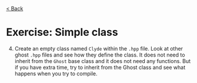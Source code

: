[< Back](../README.md)

# Exercise: Simple class

4. Create an empty class named `Clyde` within the `.hpp` file. Look at other ghost `.hpp` files and see how they define
   the class. It does not need to inherit from the `Ghost` base class and it does not need any functions. But if you
   have extra time, try to inherit from the Ghost class and see what happens when you try to compile.

